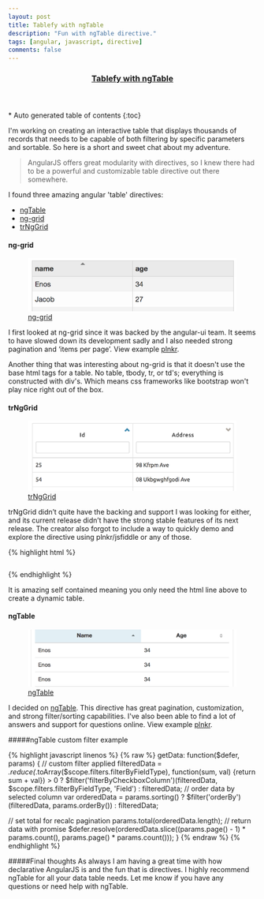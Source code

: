 ```yaml
---
layout: post
title: Tablefy with ngTable
description: "Fun with ngTable directive."
tags: [angular, javascript, directive]
comments: false
---
```


<section id="table-of-contents" class="toc tocFixed">
  <header>
    <a href="#">
      <h3>Tablefy with ngTable</h3>
    </a>
  </header>
<div id="drawer" markdown="1">
*  Auto generated table of contents
{:toc}
</div>
</section><!-- /#table-of-contents -->

I'm working on creating an interactive table that displays thousands of records that needs to be capable of both filtering by specific parameters and sortable. So here is a short and sweet chat about my adventure.

>AngularJS offers great modularity with directives, so I knew there had to be a powerful and customizable table directive out there somewhere.  

I found three amazing angular 'table' directives:

- <a href="http://bazalt-cms.com/ng-table/" target="_blank">ngTable</a>
- <a href="http://angular-ui.github.io/ng-grid/" target="_blank">ng-grid</a>
- <a href="http://moonstorm.github.io/trNgGrid/beta/index.html" target="_blank">trNgGrid</a>

<h4>ng-grid<div class="ng-social-container"><ul class="ng-social" id="nggrid-github"></ul></div></h4>

<figure class="half">
  <a href="/images/ss-nggrid.png"><img src="/images/ss-nggrid.png"></a>
  <figcaption><a href="http://angular-ui.github.io/ng-grid/" target="_blank">ng-grid</a></figcaption>
</figure>
  
I first looked at ng-grid since it was backed by the angular-ui team. It seems to have slowed down its development sadly and I also needed strong pagination and ‘items per page’. View example [plnkr](http://plnkr.co/edit/T6qaQX?p=info).  
  
Another thing that was interesting about ng-grid is that it doesn't use the base html tags for a table. No table, tbody, tr, or td's; everything is constructed with div's. Which means css frameworks like bootstrap won't play nice right out of the box.

<h4>trNgGrid<div class="ng-social-container"><ul class="ng-social" id="trnggrid-github"></ul></div></h4>

<figure class="half">
  <a href="/images/ss-trnggrid.png"><img src="/images/ss-trnggrid.png"></a>
  <figcaption><a href="http://moonstorm.github.io/trNgGrid/beta/index.html" target="_blank">trNgGrid</a></figcaption>
</figure>
  
trNgGrid didn’t quite have the backing and support I was looking for either, and its current release didn’t have the strong stable features of its next release. The creator also forgot to include a way to quickly demo and explore the directive using plnkr/jsfiddle or any of those.  

{% highlight html %}
<table tr-ng-grid="" items="myItems"></table>
{% endhighlight %}

It is amazing self contained meaning you only need the html line above to create a dynamic table.

<h4>ngTable<div class="ng-social-container"><ul class="ng-social" id="ngtable-github"></ul></div></h4>

<figure class="half">
  <a href="/images/ss-ngtable.png"><img src="/images/ss-ngtable.png"></a>
  <figcaption><a href="http://bazalt-cms.com/ng-table/" target="_blank">ngTable</a></figcaption>
</figure>
  
I decided on <a href="http://bazalt-cms.com/ng-table/" target="_blank">ngTable</a>. This directive has great pagination, customization, and strong filter/sorting capabilities. I've also been able to find a lot of answers and support for questions online. View example [plnkr](http://plnkr.co/edit/ISa4xg?p=info).

#####ngTable custom filter example

{% highlight javascript linenos %}
{% raw %}
getData: function($defer, params) {
  // custom filter applied
  filteredData = _.reduce(_.toArray($scope.filters.filterByFieldType), function(sum, val) {return sum + val}) > 0 ?
          $filter('filterByCheckboxColumn')(filteredData, $scope.filters.filterByFieldType, 'Field') :
          filteredData;
  // order data by selected column
  var orderedData = params.sorting() ?
          $filter('orderBy')(filteredData, params.orderBy()) :
          filteredData;

  // set total for recalc pagination
  params.total(orderedData.length);
  // return data with promise
  $defer.resolve(orderedData.slice((params.page() - 1) * params.count(), params.page() * params.count()));
}
{% endraw %}
{% endhighlight %}

#####Final thoughts
As always I am having a great time with how declarative AngularJS is and the fun that is directives. I highly recommend ngTable for all your data table needs. Let me know if you have any questions or need help with ngTable.